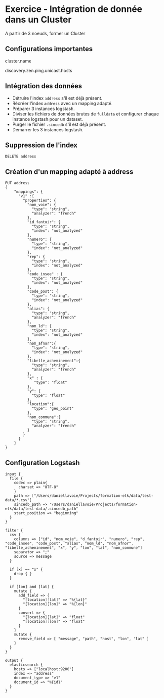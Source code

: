 # Exercice - Intégration de donnée dans un Cluster

A partir de 3 noeuds, former un Cluster


## Configurations importantes

cluster.name

discovery.zen.ping.unicast.hosts

## Intégration des données

* Détruire l'index `address` s'il est déjà présent.
* Récréer l'index `address` avec un mapping adapté.
* Préparer 3 instances logstash.
* Diviser les fichiers de données brutes de `fulldata` et configurer chaque instance logstash pour un dataset.
* Purger le fichier `.sincedb` s'il est déjà présent.
* Démarrer les 3 instances logstash.

## Suppression de l'index

```
DELETE address
```

## Création d'un mapping adapté à address

```
PUT address
{
    "mappings": {
      "v1" :{
        "properties": {
          "nom_voie": {
            "type": "string",
            "analyzer": "french"
          },
          "id_fantoir": {
            "type": "string",
            "index": "not_analyzed"
          },
          "numero": {
            "type": "string",
            "index": "not_analyzed"
          },
          "rep": {
            "type": "string",
            "index": "not_analyzed"
          },
          "code_insee" : {
            "type": "string",
            "index": "not_analyzed"
          },
          "code_post": {
            "type": "string",
            "index": "not_analyzed"
          },
          "alias": {
            "type": "string",
            "analyzer": "french"
          },
          "nom_ld": {
            "type": "string",
            "index": "not_analyzed"
          },
          "nom_afnor":{
            "type": "string",
            "index": "not_analyzed"
          },
          "libelle_acheminement":{
            "type": "string",
            "analyzer": "french"
          },
          "x" : {
             "type": "float"
          },
          "y": {
            "type": "float"
          },
          "location":{
            "type": "geo_point"
          },
          "nom_commune":{
            "type": "string",
            "analyzer": "french"
          }
        }
      }
    }
}
```

## Configuration Logstash

```
input {
  file {
    codec => plain{
      charset => "UTF-8"
    }
    path => ["/Users/daniellavoie/Projects/formation-elk/data/test-data/*.csv"]
    sincedb_path => "/Users/daniellavoie/Projects/formation-elk/data/test-data/.sincedb_path"
    start_position => "beginning"
  }
}

filter {
  csv {
    columns => ["id", "nom_voie", "d_fantoir", "numero", "rep", "code_insee", "code_post", "alias", "nom_ld", "nom_afnor", "libelle_acheminement", "x", "y", "lon", "lat", "nom_commune"]
    separator => ";"
    source => message
  }

  if [x] == "x" {
    drop { }
  }

  if [lon] and [lat] {
    mutate {
      add_field => {
        "[location][lat]" => "%{lat}"
        "[location][lon]" => "%{lon}"
      }
      convert => {
        "[location][lat]" => "float"
        "[location][lon]" => "float"
      }
    }
    mutate {
      remove_field => [ "message", "path", "host", "lon", "lat" ]
    }
  }
}

output {
  elasticsearch {
    hosts => ["localhost:9200"]
    index => "address"
    document_type => "v1"
    document_id => "%{id}"
  }
}
```
